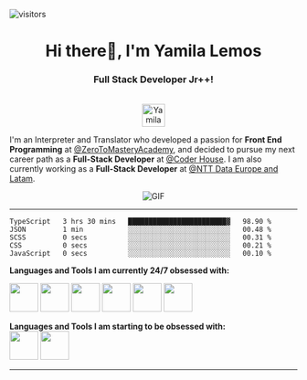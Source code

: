 ![visitors](https://visitor-badge.glitch.me/badge?page_id=YamiTL.visitor-badge&left_color=purple&right_color=violet)
<!-- [![](https://tokei.rs/b1/github/YamiTL/tokei)](https://github.com/YamiTL) -->

<h1 align="center">Hi there👋, I'm Yamila Lemos</h1>
<h3 align="center"> Full Stack Developer Jr++!</h3>

<p align="center">
<br/>
<a href="https://www.linkedin.com/in/yamila-lemos-663ab9231/">
  <img alt="Yamila Lemos's LinkedIn" width="40px" src="https://cdn.freelogovectors.net/wp-content/uploads/2018/08/Linkedin_Logo.png">
</a>
</p>

I'm an Interpreter and Translator who developed a passion for **Front End Programming** at [@ZeroToMasteryAcademy](https://zerotomastery.io/), and decided to pursue my next career path as a **Full-Stack Developer** at [@Coder House](https://www.coderhouse.com/). I am also currently working as a **Full-Stack Developer** at [@NTT Data Europe and Latam](https://www.linkedin.com/company/linkhub-ai/](https://es.nttdata.com/)).
<p align="center">
<img align="center" alt="GIF" src="https://media1.tenor.com/images/1c6140897565e34a4e98f618e220dc0d/tenor.gif?itemid=9358372" />
</p>

-----

<!--START_SECTION:waka-->

```text
TypeScript   3 hrs 30 mins   ████████████████████████▓   98.90 %
JSON         1 min           ░░░░░░░░░░░░░░░░░░░░░░░░░   00.48 %
SCSS         0 secs          ░░░░░░░░░░░░░░░░░░░░░░░░░   00.31 %
CSS          0 secs          ░░░░░░░░░░░░░░░░░░░░░░░░░   00.21 %
JavaScript   0 secs          ░░░░░░░░░░░░░░░░░░░░░░░░░   00.10 %
```

<!--END_SECTION:waka-->

**Languages and Tools I am currently 24/7 obsessed with:**  

<code><img height="50" src="https://upload.wikimedia.org/wikipedia/commons/thumb/9/99/Unofficial_JavaScript_logo_2.svg/1024px-Unofficial_JavaScript_logo_2.svg.png"></code>
<code><img height="50" src="https://upload.wikimedia.org/wikipedia/commons/thumb/4/47/React.svg/1200px-React.svg.png"></code>
<code><img height="50" src="https://img2.freepng.es/20180716/ifs/kisspng-node-js-javascript-react-logo-express-js-javascript-logo-5b4ca5c6d53234.5616833615317498308733.jpg"></code>
<code><img height="50" src="https://camo.githubusercontent.com/c38bf4a44750bd9b576a2259a5074dd277d63f0a412b5b1f31f54e516711ef5b/687474703a2f2f736173732d6c616e672e636f6d2f6173736574732f696d672f7374796c6567756964652f7365616c2d636f6c6f722d61656630333534632e706e67"></code>
<code><img height="50" src="https://upload.wikimedia.org/wikipedia/commons/6/61/HTML5_logo_and_wordmark.svg"></code>
<code><img height="50" src="https://img.icons8.com/color/48/000000/golang.png"></code>


**Languages and Tools I am starting to be obsessed with:**  
<code><img height="50" src="https://upload.wikimedia.org/wikipedia/commons/9/98/Solidity_logo.svg"></code>
<code><img height="50" src="https://cdn.worldvectorlogo.com/logos/mongodb-icon-1.svg"></code>

-----
